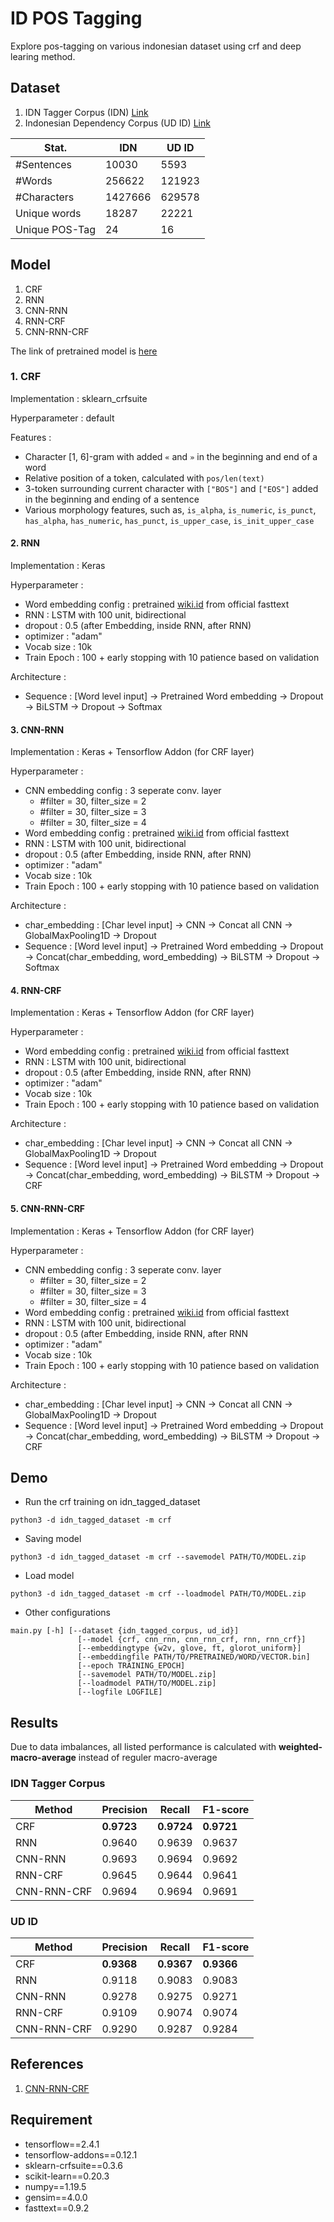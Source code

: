 # ID POS Tagging

Explore pos-tagging on various indonesian dataset using crf and deep learing method.

## Dataset
 
1. IDN Tagger Corpus (IDN) [Link](https://github.com/famrashel/idn-tagged-corpus)
2. Indonesian Dependency Corpus (UD ID) [Link](https://github.com/UniversalDependencies/UD_Indonesian-GSD)

| Stat.          | IDN     | UD ID  |
| -------------- | ------- | ------ |
| #Sentences     | 10030   | 5593   |
| #Words         | 256622  | 121923 |
| #Characters    | 1427666 | 629578 |
| Unique words   | 18287   | 22221  |
| Unique POS-Tag | 24      | 16     |

## Model

1. CRF
2. RNN
3. CNN-RNN
4. RNN-CRF
5. CNN-RNN-CRF

The link of pretrained model is [here](https://drive.google.com/drive/folders/1BeZm01S7K7Uo-La6pVvT_mETefF6Y3Hh?usp=sharing)

### 1. CRF

Implementation  : sklearn_crfsuite

Hyperparameter  : default

Features        : 
 - Character [1, 6]-gram with added `«` and `»` in the beginning and end of a word
 - Relative position of a token, calculated with `pos/len(text)` 
 - 3-token surrounding current character with `["BOS"]` and `["EOS"]` added in the beginning and ending of a sentence
 - Various morphology features, such as, `is_alpha`, `is_numeric`, `is_punct`, `has_alpha`, `has_numeric`, `has_punct`, `is_upper_case`, `is_init_upper_case`

#### 2. RNN
Implementation  : Keras

Hyperparameter  : 
- Word embedding config : pretrained [wiki.id](https://fasttext.cc/docs/en/pretrained-vectors.html) from official fasttext
- RNN : LSTM with 100 unit, bidirectional
- dropout : 0.5 (after Embedding, inside RNN, after RNN)
- optimizer : "adam"
- Vocab size : 10k
- Train Epoch : 100 + early stopping with 10 patience based on validation

Architecture    :
  - Sequence : [Word level input] -> Pretrained Word embedding -> Dropout -> BiLSTM -> Dropout -> Softmax

#### 3. CNN-RNN
Implementation  : Keras + Tensorflow Addon (for CRF layer)

Hyperparameter  : 
- CNN embedding config : 3 seperate conv. layer 
  - #filter = 30, filter_size = 2
  - #filter = 30, filter_size = 3
  - #filter = 30, filter_size = 4 
- Word embedding config : pretrained [wiki.id](https://fasttext.cc/docs/en/pretrained-vectors.html) from official fasttext
- RNN : LSTM with 100 unit, bidirectional
- dropout : 0.5 (after Embedding, inside RNN, after RNN)
- optimizer : "adam"
- Vocab size : 10k
- Train Epoch : 100 + early stopping with 10 patience based on validation

Architecture    :
  - char_embedding : [Char level input] -> CNN -> Concat all CNN -> GlobalMaxPooling1D -> Dropout
  - Sequence : [Word level input] -> Pretrained Word embedding -> Dropout -> Concat(char_embedding, word_embedding) -> BiLSTM -> Dropout -> Softmax

#### 4. RNN-CRF
Implementation  : Keras + Tensorflow Addon (for CRF layer)

Hyperparameter  : 
- Word embedding config : pretrained [wiki.id](https://fasttext.cc/docs/en/pretrained-vectors.html) from official fasttext
- RNN : LSTM with 100 unit, bidirectional
- dropout : 0.5 (after Embedding, inside RNN, after RNN)
- optimizer : "adam"
- Vocab size : 10k
- Train Epoch : 100 + early stopping with 10 patience based on validation

Architecture    :
  - char_embedding : [Char level input] -> CNN -> Concat all CNN -> GlobalMaxPooling1D -> Dropout
  - Sequence : [Word level input] -> Pretrained Word embedding -> Dropout -> Concat(char_embedding, word_embedding) -> BiLSTM -> Dropout -> CRF

#### 5. CNN-RNN-CRF
Implementation  : Keras + Tensorflow Addon (for CRF layer)

Hyperparameter  : 
- CNN embedding config : 3 seperate conv. layer 
  - #filter = 30, filter_size = 2
  - #filter = 30, filter_size = 3
  - #filter = 30, filter_size = 4 
- Word embedding config : pretrained [wiki.id](https://fasttext.cc/docs/en/pretrained-vectors.html) from official fasttext
- RNN : LSTM with 100 unit, bidirectional
- dropout : 0.5 (after Embedding, inside RNN, after RNN
- optimizer : "adam"
- Vocab size : 10k
- Train Epoch : 100 + early stopping with 10 patience based on validation
  
Architecture    :
  - char_embedding : [Char level input] -> CNN -> Concat all CNN -> GlobalMaxPooling1D -> Dropout
  - Sequence : [Word level input] -> Pretrained Word embedding -> Dropout -> Concat(char_embedding, word_embedding) -> BiLSTM -> Dropout -> CRF

## Demo

- Run the crf training on idn_tagged_dataset
```
python3 -d idn_tagged_dataset -m crf
```
- Saving model
```
python3 -d idn_tagged_dataset -m crf --savemodel PATH/TO/MODEL.zip
```
- Load model
```
python3 -d idn_tagged_dataset -m crf --loadmodel PATH/TO/MODEL.zip
```
- Other configurations
```
main.py [-h] [--dataset {idn_tagged_corpus, ud_id}]
               [--model {crf, cnn_rnn, cnn_rnn_crf, rnn, rnn_crf}]
               [--embeddingtype {w2v, glove, ft, glorot_uniform}]
               [--embeddingfile PATH/TO/PRETRAINED/WORD/VECTOR.bin]
               [--epoch TRAINING_EPOCH]
               [--savemodel PATH/TO/MODEL.zip]
               [--loadmodel PATH/TO/MODEL.zip]
               [--logfile LOGFILE]
```

## Results

Due to data imbalances, all listed performance is calculated with **weighted-macro-average** instead of reguler macro-average

### IDN Tagger Corpus

| Method      | Precision  | Recall     | F1-score   |
| ----------- | ---------- | ---------- | ---------- |
| CRF         | **0.9723** | **0.9724** | **0.9721** |
| RNN         | 0.9640     | 0.9639     | 0.9637     |
| CNN-RNN     | 0.9693     | 0.9694     | 0.9692     |
| RNN-CRF     | 0.9645     | 0.9644     | 0.9641     |
| CNN-RNN-CRF | 0.9694     | 0.9694     | 0.9691     |

### UD ID

| Method      | Precision  | Recall     | F1-score   |
| ----------- | ---------- | ---------- | ---------- |
| CRF         | **0.9368** | **0.9367** | **0.9366** |
| RNN         | 0.9118     | 0.9083     | 0.9083     |
| CNN-RNN     | 0.9278     | 0.9275     | 0.9271     |
| RNN-CRF     | 0.9109     | 0.9074     | 0.9074     |
| CNN-RNN-CRF | 0.9290     | 0.9287     | 0.9284     |

## References
1. [CNN-RNN-CRF](https://www.aclweb.org/anthology/P16-1101/)


## Requirement
- tensorflow==2.4.1
- tensorflow-addons==0.12.1
- sklearn-crfsuite==0.3.6
- scikit-learn==0.20.3
- numpy==1.19.5
- gensim==4.0.0
- fasttext==0.9.2
